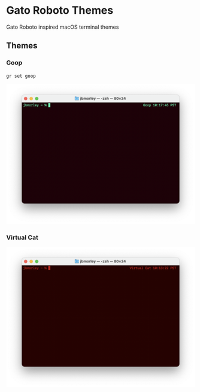 # Gato Roboto Themes

Gato Roboto inspired macOS terminal themes

## Themes

### Goop

```zsh
gr set goop
```



![Goop screenshot](images/goop.png)

### Virtual Cat

![Virtual Cat screenshot](images/virtual-cat.png)